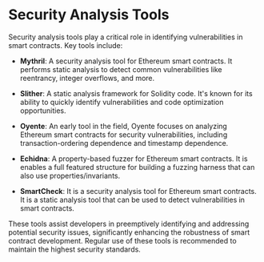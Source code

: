 # Security Analysis Tools

Security analysis tools play a critical role in identifying vulnerabilities in smart contracts. Key tools include:

- **Mythril**: A security analysis tool for Ethereum smart contracts. It performs static analysis to detect common vulnerabilities like reentrancy, integer overflows, and more.

- **Slither**: A static analysis framework for Solidity code. It's known for its ability to quickly identify vulnerabilities and code optimization opportunities.

- **Oyente**: An early tool in the field, Oyente focuses on analyzing Ethereum smart contracts for security vulnerabilities, including transaction-ordering dependence and timestamp dependence.

- **Echidna**: A property-based fuzzer for Ethereum smart contracts. It is enables a full featured structure for building a fuzzing harness that can also use properties/invariants.

- **SmartCheck**: It is a security analysis tool for Ethereum smart contracts. It is a static analysis tool that can be used to detect vulnerabilities in smart contracts.

These tools assist developers in preemptively identifying and addressing potential security issues, significantly enhancing the robustness of smart contract development. Regular use of these tools is recommended to maintain the highest security standards.